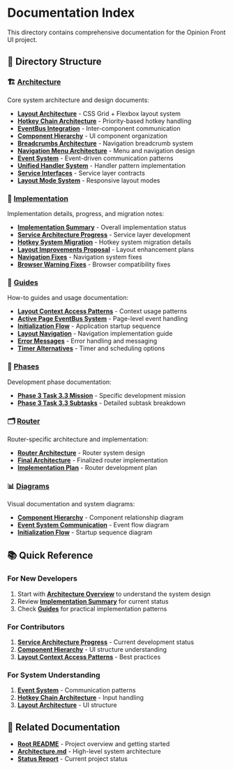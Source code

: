 # Documentation Index

This directory contains comprehensive documentation for the Opinion Front UI project.

## 📁 Directory Structure

### 🏗️ [Architecture](./architecture/)
Core system architecture and design documents:
- **[Layout Architecture](./architecture/layout-architecture.md)** - CSS Grid + Flexbox layout system
- **[Hotkey Chain Architecture](./architecture/hotkey-chain-architecture.md)** - Priority-based hotkey handling
- **[EventBus Integration](./architecture/eventbus-integration.md)** - Inter-component communication
- **[Component Hierarchy](./architecture/component-hierarchy.md)** - UI component organization
- **[Breadcrumbs Architecture](./architecture/breadcrumbs-architecture.md)** - Navigation breadcrumb system
- **[Navigation Menu Architecture](./architecture/navigation-menu-architecture.md)** - Menu and navigation design
- **[Event System](./architecture/event-system.md)** - Event-driven communication patterns
- **[Unified Handler System](./architecture/unified-handler-system.md)** - Handler pattern implementation
- **[Service Interfaces](./architecture/service-interfaces.md)** - Service layer contracts
- **[Layout Mode System](./architecture/layout-mode-system.md)** - Responsive layout modes

### 🔧 [Implementation](./implementation/)
Implementation details, progress, and migration notes:
- **[Implementation Summary](./implementation/implementation-summary.md)** - Overall implementation status
- **[Service Architecture Progress](./implementation/service-architecture-progress.md)** - Service layer development
- **[Hotkey System Migration](./implementation/hotkey-system-migration.md)** - Hotkey system migration details
- **[Layout Improvements Proposal](./implementation/layout-improvements-proposal.md)** - Layout enhancement plans
- **[Navigation Fixes](./implementation/navigation-delay-fix.md)** - Navigation system fixes
- **[Browser Warning Fixes](./implementation/browser-warning-fixes.md)** - Browser compatibility fixes

### 📖 [Guides](./guides/)
How-to guides and usage documentation:
- **[Layout Context Access Patterns](./guides/layout-context-access-patterns.md)** - Context usage patterns
- **[Active Page EventBus System](./guides/active-page-eventbus-system.md)** - Page-level event handling
- **[Initialization Flow](./guides/initialization-flow.md)** - Application startup sequence
- **[Layout Navigation](./guides/layout-navigation.md)** - Navigation implementation guide
- **[Error Messages](./guides/error-messages.md)** - Error handling and messaging
- **[Timer Alternatives](./guides/timer-alternatives.md)** - Timer and scheduling options

### 🎯 [Phases](./phases/)
Development phase documentation:
- **[Phase 3 Task 3.3 Mission](./phases/phase3-task3.3-mission.md)** - Specific development mission
- **[Phase 3 Task 3.3 Subtasks](./phases/phase3-task3.3-subtasks.md)** - Detailed subtask breakdown

### 🗂️ [Router](./router/)
Router-specific architecture and implementation:
- **[Router Architecture](./router/ARCHITECTURE.md)** - Router system design
- **[Final Architecture](./router/FINAL_ARCHITECTURE.md)** - Finalized router implementation
- **[Implementation Plan](./router/implementation-plan.md)** - Router development plan

### 📊 [Diagrams](./diagrams/)
Visual documentation and system diagrams:
- **[Component Hierarchy](./diagrams/component-hierarchy.svg)** - Component relationship diagram
- **[Event System Communication](./diagrams/event-system-communication.svg)** - Event flow diagram
- **[Initialization Flow](./diagrams/initialization-flow.svg)** - Startup sequence diagram

## 📚 Quick Reference

### For New Developers
1. Start with **[Architecture Overview](./architecture/)** to understand the system design
2. Review **[Implementation Summary](./implementation/implementation-summary.md)** for current status
3. Check **[Guides](./guides/)** for practical implementation patterns

### For Contributors
1. **[Service Architecture Progress](./implementation/service-architecture-progress.md)** - Current development status
2. **[Component Hierarchy](./architecture/component-hierarchy.md)** - UI structure understanding
3. **[Layout Context Access Patterns](./guides/layout-context-access-patterns.md)** - Best practices

### For System Understanding
1. **[Event System](./architecture/event-system.md)** - Communication patterns
2. **[Hotkey Chain Architecture](./architecture/hotkey-chain-architecture.md)** - Input handling
3. **[Layout Architecture](./architecture/layout-architecture.md)** - UI structure

## 🔗 Related Documentation

- **[Root README](../README.md)** - Project overview and getting started
- **[Architecture.md](../ARCHITECTURE.md)** - High-level system architecture
- **[Status Report](../STATUS_REPORT.md)** - Current project status